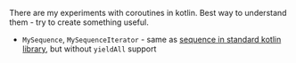There are my experiments with coroutines in kotlin.
Best way to understand them - try to create something useful.

* `MySequence`, `MySequenceIterator` - same as [sequence in standard kotlin library](https://kotlinlang.org/api/latest/jvm/stdlib/kotlin.sequences/-sequence-scope/), but without `yieldAll` support